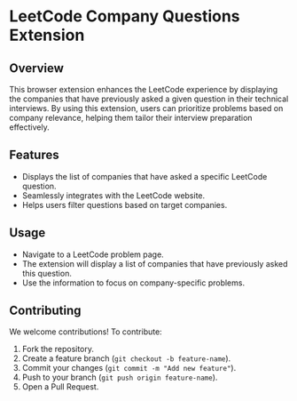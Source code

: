 # LeetCode Company Questions Extension

## Overview
This browser extension enhances the LeetCode experience by displaying the companies that have previously asked a given question in their technical interviews. By using this extension, users can prioritize problems based on company relevance, helping them tailor their interview preparation effectively.

## Features
- Displays the list of companies that have asked a specific LeetCode question.
- Seamlessly integrates with the LeetCode website.
- Helps users filter questions based on target companies.

## Usage
- Navigate to a LeetCode problem page.
- The extension will display a list of companies that have previously asked this question.
- Use the information to focus on company-specific problems.

## Contributing
We welcome contributions! To contribute:
1. Fork the repository.
2. Create a feature branch (`git checkout -b feature-name`).
3. Commit your changes (`git commit -m "Add new feature"`).
4. Push to your branch (`git push origin feature-name`).
5. Open a Pull Request.


